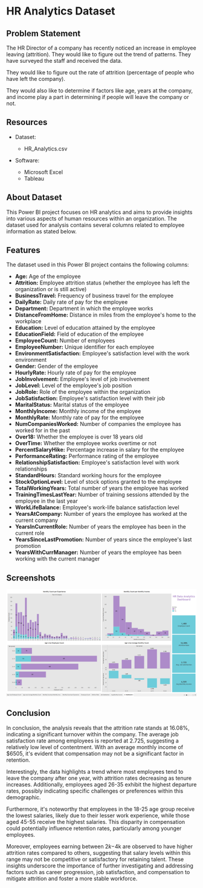
# HR Analytics Dataset



## Problem Statement

The HR Director of a company has recently noticed an increase in employee leaving (attrition). They would like to figure out the trend of patterns. They have surveyed the staff and received the data.

They would like to figure out the rate of attrition (percentage of people who have left the company).

They would also like to determine if factors like age, years at the company, and income play a part in determining if people will leave the company or not.


## Resources

 - Dataset:
    - HR_Analytics.csv
 
 - Software:
    - Microsoft Excel
    - Tableau 

## About Dataset

This Power BI project focuses on HR analytics and aims to provide insights into various aspects of human resources within an organization. The dataset used for analysis contains several columns related to employee information as stated below.


## Features

The dataset used in this Power BI project contains the following columns:

- **Age:** Age of the employee
- **Attrition:** Employee attrition status (whether the employee has left the organization or is still active)
- **BusinessTravel:** Frequency of business travel for the employee
- **DailyRate:** Daily rate of pay for the employee
- **Department:** Department in which the employee works
- **DistanceFromHome:** Distance in miles from the employee's home to the workplace
- **Education:** Level of education attained by the employee
- **EducationField:** Field of education of the employee
- **EmployeeCount:** Number of employees
- **EmployeeNumber:** Unique identifier for each employee
- **EnvironmentSatisfaction:** Employee's satisfaction level with the work environment
- **Gender:** Gender of the employee
- **HourlyRate:** Hourly rate of pay for the employee
- **JobInvolvement:** Employee's level of job involvement
- **JobLevel:** Level of the employee's job position
- **JobRole:** Role of the employee within the organization
- **JobSatisfaction:** Employee's satisfaction level with their job
- **MaritalStatus:** Marital status of the employee
- **MonthlyIncome:** Monthly income of the employee
- **MonthlyRate:** Monthly rate of pay for the employee
- **NumCompaniesWorked:** Number of companies the employee has worked for in the past
- **Over18:** Whether the employee is over 18 years old
- **OverTime:** Whether the employee works overtime or not
- **PercentSalaryHike:** Percentage increase in salary for the employee
- **PerformanceRating:** Performance rating of the employee
- **RelationshipSatisfaction:** Employee's satisfaction level with work relationships
- **StandardHours:** Standard working hours for the employee
- **StockOptionLevel:** Level of stock options granted to the employee
- **TotalWorkingYears:** Total number of years the employee has worked
- **TrainingTimesLastYear:** Number of training sessions attended by the employee in the last year
- **WorkLifeBalance:** Employee's work-life balance satisfaction level
- **YearsAtCompany:** Number of years the employee has worked at the current company
- **YearsInCurrentRole:** Number of years the employee has been in the current role
- **YearsSinceLastPromotion:** Number of years since the employee's last promotion
- **YearsWithCurrManager:** Number of years the employee has been working with the current manager


## Screenshots

![alt text](<Screenshot (6).png>)


## Conclusion

In conclusion, the analysis reveals that the attrition rate stands at 16.08%, indicating a significant turnover within the company. The average job satisfaction rate among employees is reported at 2.725, suggesting a relatively low level of contentment. With an average monthly income of $6505, it's evident that compensation may not be a significant factor in retention.

Interestingly, the data highlights a trend where most employees tend to leave the company after one year, with attrition rates decreasing as tenure increases. Additionally, employees aged 26-35 exhibit the highest departure rates, possibly indicating specific challenges or preferences within this demographic.

Furthermore, it's noteworthy that employees in the 18-25 age group receive the lowest salaries, likely due to their lesser work experience, while those aged 45-55 receive the highest salaries. This disparity in compensation could potentially influence retention rates, particularly among younger employees.

Moreover, employees earning between $2k-$4k are observed to have higher attrition rates compared to others, suggesting that salary levels within this range may not be competitive or satisfactory for retaining talent. These insights underscore the importance of further investigating and addressing factors such as career progression, job satisfaction, and compensation to mitigate attrition and foster a more stable workforce.

